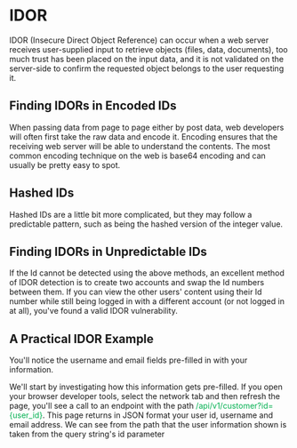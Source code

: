 

# IDOR

IDOR (Insecure Direct Object Reference)  can occur when a web server receives user-supplied input to retrieve objects (files, data, documents), too much trust has been placed on the input data, and it is not validated on the server-side to confirm the requested object belongs to the user requesting it.

## Finding IDORs in Encoded IDs

When passing data from page to page either by post data,  web developers will often first take the raw data and encode it. Encoding ensures that the receiving web server will be able to understand the contents. The most common encoding technique on the web is base64 encoding and can usually be pretty easy to spot.

## Hashed IDs

Hashed IDs are a little bit more complicated, but they may follow a predictable pattern, such as being the hashed version of the integer value.

## Finding IDORs in Unpredictable IDs

If the Id cannot be detected using the above methods, an excellent method of IDOR detection is to create two accounts and swap the Id numbers between them. If you can view the other users' content using their Id number while still being logged in with a different account (or not logged in at all), you've found a valid IDOR vulnerability.

## A Practical IDOR Example

 You'll notice the username and email fields pre-filled in with your information. 

We'll start by investigating how this information gets pre-filled. If you open your browser developer tools, select the network tab and then refresh the page, you'll see a call to an endpoint with the path <span style="color:rgb(0, 176, 80)">/api/v1/customer?id={user_id}</span>. This page returns in JSON format your user id, username and email address. We can see from the path that the user information shown is taken from the query string's id parameter 